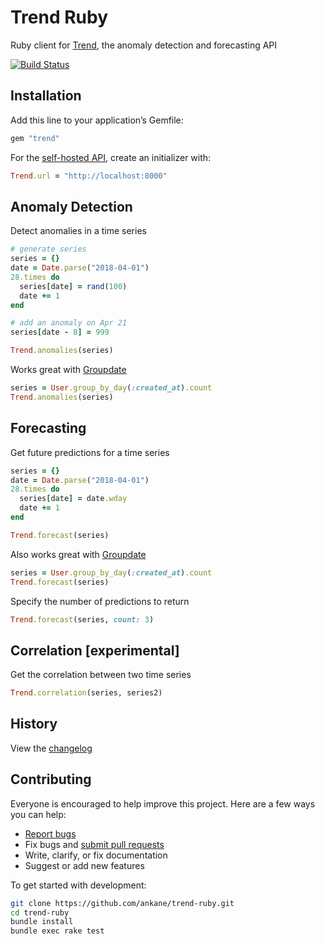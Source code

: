 # Trend Ruby

Ruby client for [Trend](https://trendapi.org), the anomaly detection and forecasting API

[![Build Status](https://github.com/ankane/trend-ruby/workflows/build/badge.svg?branch=master)](https://github.com/ankane/trend-ruby/actions)

## Installation

Add this line to your application’s Gemfile:

```ruby
gem "trend"
```

For the [self-hosted API](https://github.com/ankane/trend-api), create an initializer with:

```ruby
Trend.url = "http://localhost:8000"
```

## Anomaly Detection

Detect anomalies in a time series

```ruby
# generate series
series = {}
date = Date.parse("2018-04-01")
28.times do
  series[date] = rand(100)
  date += 1
end

# add an anomaly on Apr 21
series[date - 8] = 999

Trend.anomalies(series)
```

Works great with [Groupdate](https://github.com/ankane/groupdate)

```ruby
series = User.group_by_day(:created_at).count
Trend.anomalies(series)
```

## Forecasting

Get future predictions for a time series

```ruby
series = {}
date = Date.parse("2018-04-01")
28.times do
  series[date] = date.wday
  date += 1
end

Trend.forecast(series)
```

Also works great with [Groupdate](https://github.com/ankane/groupdate)

```ruby
series = User.group_by_day(:created_at).count
Trend.forecast(series)
```

Specify the number of predictions to return

```ruby
Trend.forecast(series, count: 3)
```

## Correlation [experimental]

Get the correlation between two time series

```ruby
Trend.correlation(series, series2)
```

## History

View the [changelog](https://github.com/ankane/trend-ruby/blob/master/CHANGELOG.md)

## Contributing

Everyone is encouraged to help improve this project. Here are a few ways you can help:

- [Report bugs](https://github.com/ankane/trend-ruby/issues)
- Fix bugs and [submit pull requests](https://github.com/ankane/trend-ruby/pulls)
- Write, clarify, or fix documentation
- Suggest or add new features

To get started with development:

```sh
git clone https://github.com/ankane/trend-ruby.git
cd trend-ruby
bundle install
bundle exec rake test
```
